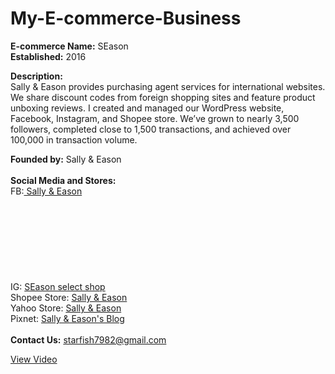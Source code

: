 # My-E-commerce-Business

<b>E-commerce Name:</b> SEason <br>
<b>Established:</b> 2016

<b>Description:</b><br>
Sally & Eason provides purchasing agent services for international websites. We share discount codes from foreign shopping sites and feature product unboxing reviews. I created and managed our WordPress website, Facebook, Instagram, and Shopee store. We’ve grown to nearly 3,500 followers, completed close to 1,500 transactions, and achieved over 100,000 in transaction volume.

<b>Founded by:</b> Sally & Eason
<br>
<br>
<b>Social Media and Stores:</b>
<br>
FB:<a target="_blank" href="https://www.facebook.com/sallyeason1988/"> Sally &amp; Eason</a><br>
IG: <a target="_blank" rel="noopener" href="https://www.instagram.com/sallyeasontw/"><span class="screen-reader-text">SEason select shop</span><svg class="icon icon-instagram" aria-hidden="true" role="img"> <use href="#icon-instagram" xlink:href="#icon-instagram"></use> </svg></a><br>
Shopee Store: <a target="_blank" href="http://shopee.tw/veasonv">Sally &amp; Eason</a><br>
Yahoo Store: <a target="_blank" href="https://tw.bid.yahoo.com/booth/%E8%8E%8E%E8%8E%89%E4%BC%8A%E6%A3%AE%E3%80%90S%E2%94%82E%E3%80%91store-Y6397687657?bfe=1">Sally &amp; Eason</a><br>
Pixnet: <a target="_blank" href="http://starfish7982.pixnet.net/blog">Sally &amp; Eason's Blog</a><br>
<br>
<b>Contact Us:</b> <a target="_blank">starfish7982@gmail.com</a>


[View Video](https://youtu.be/APkIyQe7uFQ)
